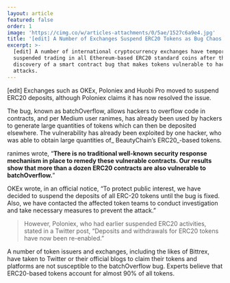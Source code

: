 ```yaml
---
layout: article
featured: false
order: 1
image: 'https://cimg.co/w/articles-attachments/0/5ae/1527c6a9e4.jpg'
title: '[edit] A Number of Exchanges Suspend ERC20 Tokens as Bug Chaos Strikes'
excerpt: >-
  [edit] A number of international cryptocurrency exchanges have temporarily
  suspended trading in all Ethereum-based ERC20 standard coins after the
  discovery of a smart contract bug that makes tokens vulnerable to hacking
  attacks.
---
```

\[edit] Exchanges such as OKEx, Poloniex and Huobi Pro moved to suspend ERC20 deposits, although Poloniex claims it has now resolved the issue.

The bug, known as batchOverflow, allows hackers to overflow code in contracts, and per Medium user ranimes, has already been used by hackers to generate large quantities of tokens which can then be deposited elsewhere. The vulnerability has already been exploited by one hacker, who was able to obtain large quantities of_ BeautyChain’s ERC20_-based tokens.

ranimes wrote, “**There is no traditional well-known security response mechanism in place to remedy these vulnerable contracts. Our results show that more than a dozen ERC20 contracts are also vulnerable to batchOverflow.**”

OKEx wrote, in an official notice, “To protect public interest, we have decided to suspend the deposits of all ERC-20 tokens until the bug is fixed. Also, we have contacted the affected token teams to conduct investigation and take necessary measures to prevent the attack.”

> However, Poloniex, who had earlier suspended ERC20 activities, stated in a Twitter post, “Deposits and withdrawals for ERC20 tokens have now been re-enabled.”

A number of token issuers and exchanges, including the likes of Bittrex, have taken to Twitter or their official blogs to claim their tokens and platforms are not susceptible to the batchOverflow bug. Experts believe that ERC20-based tokens account for almost 90% of all tokens.
